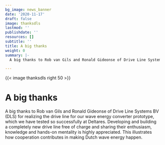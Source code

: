 ```yaml
---
bg_image: news_banner
date: '2020-11-17'
draft: false
image: thanksdls
lastmod: ''
publishdate: ''
resources: []
subtitle: ''
title: A big thanks
weight: 0
summary: |-
  A big thanks to Rob van Gils and Ronald Gideonse of Drive Line Systems BV (DLS) for realizing the drive line for our wave energy converter prototype, which we have tested so successfully at Deltares.

---
```


{{< image thanksdls right 50 >}} 
# A big thanks
A big thanks to Rob van Gils and Ronald Gideonse of Drive Line Systems BV (DLS) for realizing the drive line for our wave energy converter prototype, which we have tested so successfully at Deltares. Developing and building a completely new drive line free of charge and sharing their enthusiasm, knowledge and hands-on mentality is highly appreciated. This illustrates how cooperation contributes in making Dutch wave energy happen. 